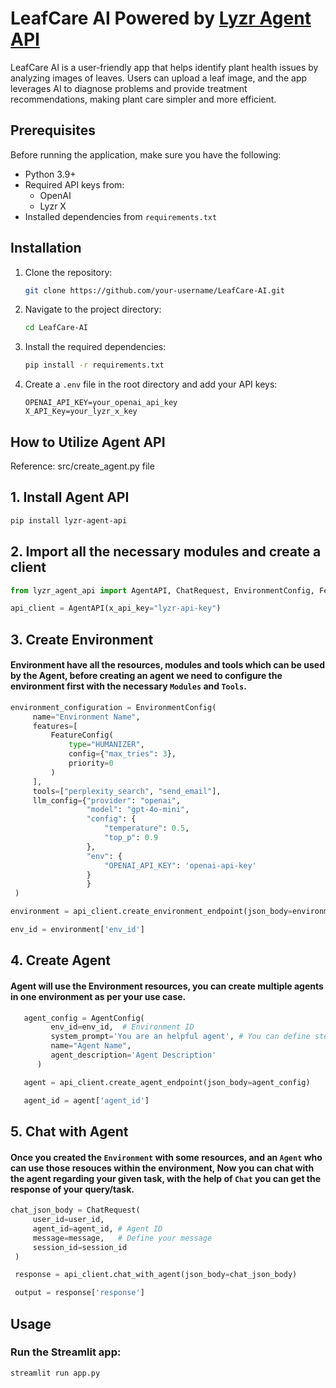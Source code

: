 # LeafCare AI Powered by [Lyzr Agent API](https://agent.api.lyzr.app/docs#overview) 

LeafCare AI is a user-friendly app that helps identify plant health issues by analyzing images of leaves. Users can upload a leaf image, and the app leverages AI to diagnose problems and provide treatment recommendations, making plant care simpler and more efficient.


## Prerequisites

Before running the application, make sure you have the following:

- Python 3.9+
- Required API keys from:
  - OpenAI
  - Lyzr X
- Installed dependencies from `requirements.txt`

## Installation

1. Clone the repository:
   ```bash
   git clone https://github.com/your-username/LeafCare-AI.git
   ```

2. Navigate to the project directory:
   ```bash
   cd LeafCare-AI
   ```

3. Install the required dependencies:
   ```bash
   pip install -r requirements.txt
   ```

4. Create a `.env` file in the root directory and add your API keys:
   ```
   OPENAI_API_KEY=your_openai_api_key
   X_API_Key=your_lyzr_x_key
   ```

## How to Utilize Agent API 
Reference: src/create_agent.py file

## 1. Install Agent API
   ```bash
   pip install lyzr-agent-api
   ```

## 2. Import all the necessary modules and create a client
   ```python
   from lyzr_agent_api import AgentAPI, ChatRequest, EnvironmentConfig, FeatureConfig, AgentConfig

   api_client = AgentAPI(x_api_key="lyzr-api-key")
   ```

## 3. Create Environment
#### Environment have all the resources, modules and tools which can be used by the Agent, before creating an agent we need to configure the environment first with the necessary `Modules` and `Tools`.

   ```python
   environment_configuration = EnvironmentConfig(
        name="Environment Name",
        features=[
            FeatureConfig(
                type="HUMANIZER",  
                config={"max_tries": 3},
                priority=0
            )
        ],
        tools=["perplexity_search", "send_email"],
        llm_config={"provider": "openai",
                    "model": "gpt-4o-mini",
                    "config": {
                        "temperature": 0.5,
                        "top_p": 0.9
                    },
                    "env": {
                        "OPENAI_API_KEY": 'openai-api-key'
                    }
                    }
    )

   environment = api_client.create_environment_endpoint(json_body=environment_configuration)

   env_id = environment['env_id']
   ```

## 4. Create Agent
#### Agent will use the Environment resources, you can create multiple agents in one environment as per your use case.
   ```python
      agent_config = AgentConfig(
            env_id=env_id,  # Environment ID
            system_prompt='You are an helpful agent', # You can define step by step approach for the task/processes.
            name="Agent Name",
            agent_description='Agent Description'
         )

      agent = api_client.create_agent_endpoint(json_body=agent_config)

      agent_id = agent['agent_id']
   ```

## 5. Chat with Agent
#### Once you created the `Environment` with some resources, and an `Agent` who can use those resouces within the environment, Now you can chat with the agent regarding your given task, with the help of `Chat` you can get the response of your query/task.

   ```python
   chat_json_body = ChatRequest(
        user_id=user_id, 
        agent_id=agent_id, # Agent ID
        message=message,   # Define your message
        session_id=session_id
    )

    response = api_client.chat_with_agent(json_body=chat_json_body)

    output = response['response']
   ```

## Usage

### Run the Streamlit app:
   ```bash
   streamlit run app.py
   ```